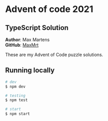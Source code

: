 # Advent of code 2021

## TypeScript Solution

**Author**: Max Martens  
**GitHub**: [MaxMrt](https://github.com/maxmrt)

These are my Advent of Code puzzle solutions.

## Running locally

```sh
# dev
$ npm dev
```

```sh
# testing
$ npm test
```

```sh
# start
$ npm start
```
